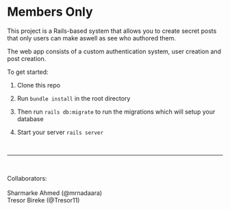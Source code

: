 # Members Only

This project is a Rails-based system that allows you to create secret posts that only users can make aswell as see who authored them.

The web app consists of a custom authentication system, user creation and post creation.

To get started:

1. Clone this repo

2. Run ``` bundle install ``` in the root directory

3. Then run ``` rails db:migrate ``` to run the migrations which will setup your database

3. Start your server ``` rails server ```

<br/>

***

<br/>

Collaborators:
<br/>
<br/>
Sharmarke Ahmed (@mrnadaara)
<br/>
Tresor Bireke (@Tresor11)